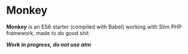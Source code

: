# Monkey

**Monkey** is an ES6 starter (compiled with Babel) working with Slim PHP framework, made to do good shit

***Work in progress, do not use atm***
